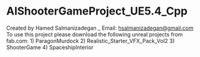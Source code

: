 # AIShooterGameProject_UE5.4_Cpp
Created by Hamed Salmanizadegan _ Email: hsalmanizadegan@gmail.com To use this project please download the following unreal projects from fab.com:  1) ParagonMurdock   2) Realistic_Starter_VFX_Pack_Vol2 3) ShooterGame 4) SpaceshipInterior
